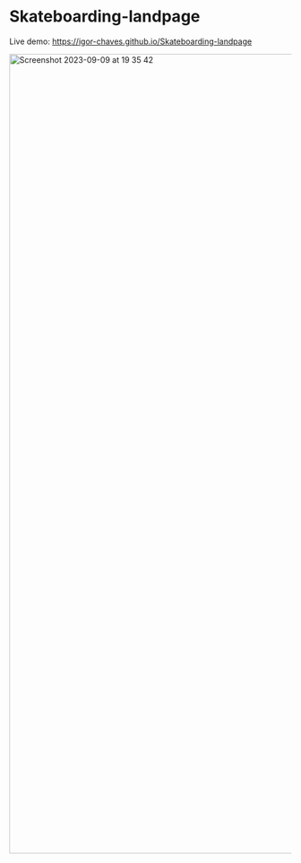 # Skateboarding-landpage
Live demo: https://igor-chaves.github.io/Skateboarding-landpage

<img width="1426" alt="Screenshot 2023-09-09 at 19 35 42" src="https://github.com/igor-chaves/Skateboarding-landpage/assets/105141259/1ed60411-29da-4245-90a8-cd5942c11549">

